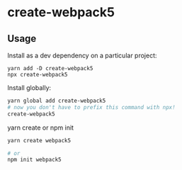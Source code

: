 # create-webpack5

## Usage

Install as a dev dependency on a particular project:
```
yarn add -D create-webpack5
npx create-webpack5
```

Install globally:
```bash
yarn global add create-webpack5
# now you don't have to prefix this command with npx!
create-webpack5
```

yarn create or npm init

```bash
yarn create webpack5

# or
npm init webpack5
```


